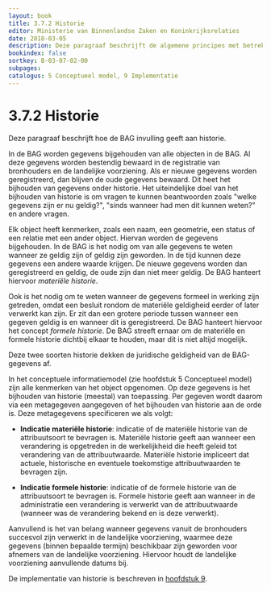 ```yaml
---
layout: book
title: 3.7.2 Historie
editor: Ministerie van Binnenlandse Zaken en Koninkrijksrelaties
date: 2018-03-05
description: Deze paragraaf beschrijft de algemene principes met betrekking tot historie.
bookindex: false
sortkey: B-03-07-02-00
subpages:
catalogus: 5 Conceptueel model, 9 Implementatie
---
```


# 3.7.2 Historie

Deze paragraaf beschrijft hoe de BAG invulling geeft aan historie.

In de BAG worden gegevens bijgehouden van alle objecten in de BAG. Al deze gegevens worden bestendig bewaard in de registratie van bronhouders en de landelijke voorziening. Als er nieuwe gegevens worden geregistreerd, dan blijven de oude gegevens bewaard. Dit heet het bijhouden van gegevens onder historie. Het uiteindelijke doel van het bijhouden van historie is om vragen te kunnen beantwoorden zoals "welke gegevens zijn er nu geldig?", "sinds wanneer had men dit kunnen weten?" en andere vragen.

Elk object heeft kenmerken, zoals een naam, een geometrie, een status of een relatie met een ander object. Hiervan worden de gegevens bijgehouden. In de BAG is het nodig om van alle gegevens te weten wanneer ze geldig zijn of geldig zijn geworden. In de tijd kunnen deze gegevens een andere waarde krijgen. De nieuwe gegevens worden dan geregistreerd en geldig, de oude zijn dan niet meer geldig. De BAG hanteert hiervoor _materiële historie_.

Ook is het nodig om te weten wanneer de gegevens formeel in werking zijn getreden, omdat een besluit rondom de materiële geldigheid eerder of later verwerkt kan zijn. Er zit dan een grotere periode tussen wanneer een gegeven geldig is en wanneer dit is geregistreerd. De BAG hanteert hiervoor het concept _formele historie_. De BAG streeft ernaar om de materiële en formele historie dichtbij elkaar te houden, maar dit is niet altijd mogelijk.

Deze twee soorten historie dekken de juridische geldigheid van de BAG-gegevens af.

In het conceptuele informatiemodel (zie hoofdstuk 5 Conceptueel model) zijn alle kenmerken van het object opgenomen. Op deze gegevens is het bijhouden van historie (meestal) van toepassing. Per gegeven wordt daarom via een metagegeven aangegeven of het bijhouden van historie aan de orde is. Deze metagegevens specificeren we als volgt:

- **Indicatie materiële historie**:
    indicatie of de materiële historie van de attribuutsoort te bevragen is. Materiële historie geeft aan wanneer een verandering is opgetreden in de werkelijkheid die heeft geleid tot verandering van de attribuutwaarde. Materiële historie impliceert dat actuele, historische en eventuele toekomstige attribuutwaarden te bevragen zijn.

- **Indicatie formele historie**:
    indicatie of de formele historie van de attribuutsoort te bevragen is. Formele historie geeft aan wanneer in de administratie een verandering is verwerkt van de attribuutwaarde (wanneer was de verandering bekend en is deze verwerkt).

Aanvullend is het van belang wanneer gegevens vanuit de bronhouders succesvol zijn verwerkt in de landelijke voorziening, waarmee deze gegevens (binnen bepaalde termijn) beschikbaar zijn geworden voor afnemers van de landelijke voorziening. Hiervoor houdt de landelijke voorziening aanvullende datums bij.

De implementatie van historie is beschreven in [hoofdstuk 9](#9-implementatie).

